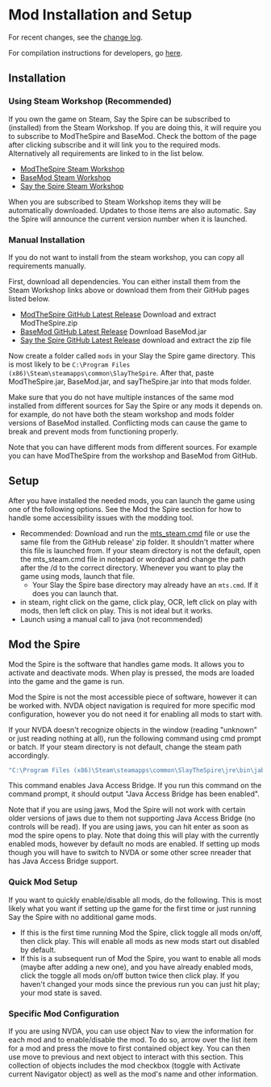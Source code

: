 # Mod Installation and Setup

For recent changes, see the [change log](./changes.md).

For compilation instructions for developers, go [here](./devs.md).

## Installation

### Using Steam Workshop (Recommended)
If you own the game on Steam, Say the Spire can be subscribed to (installed) from the Steam Workshop. If you are doing this, it will require you to subscribe to ModTheSpire and BaseMod. Check the bottom of the page after clicking subscribe and it will link you to the required mods. Alternatively all requirements are linked to in the list below.

* [ModTheSpire Steam Workshop](https://steamcommunity.com/workshop/filedetails/?id=1605060445)
* [BaseMod Steam Workshop](https://steamcommunity.com/workshop/filedetails/?id=1605833019)
* [Say the Spire Steam Workshop](https://steamcommunity.com/sharedfiles/filedetails/?id=2239220106)

When you are subscribed to Steam Workshop items they will be automatically downloaded. Updates to those items are also automatic. Say the Spire will announce the current version number when it is launched.

### Manual Installation
If you do not want to install from the steam workshop, you can copy all requirements manually. 

First, download all dependencies. You can either install them from the Steam Workshop links above or download them from their GitHub pages listed below.

* [ModTheSpire GitHub Latest Release](https://github.com/kiooeht/ModTheSpire/releases/latest/) Download and extract ModTheSpire.zip
* [BaseMod GitHub Latest Release](https://github.com/daviscook477/BaseMod/releases/latest/) Download BaseMod.jar
* [Say the Spire GitHub Latest Release](https://github.com/bradjrenshaw/say-the-spire/releases/latest/) download and extract the zip file

Now create a folder called `mods` in your Slay the Spire game directory. This is most likely to be `C:\Program Files (x86)\Steam\steamapps\common\SlayTheSpire`. After that, paste ModTheSpire.jar, BaseMod.jar, and sayTheSpire.jar into that mods folder.

Make sure that you do not have multiple instances of the same mod installed from different sources for Say the Spire or any mods it depends on. for example, do not have both the steam workshop and mods folder versions of BaseMod installed. Conflicting mods can cause the game to break and prevent mods from functioning properly.

Note that you can have different mods from different sources. For example you can have ModTheSpire from the workshop and BaseMod from GitHub.

## Setup
After you have installed the needed mods, you can launch the game using one of the following options. See the Mod the Spire section for how to handle some accessibility issues with the modding tool.

* Recommended: Download and run the [mts_steam.cmd](https://raw.githubusercontent.com/bradjrenshaw/say-the-spire/master/scripts/mts_steam.cmd) file or use the same file from the GitHub release' zip folder. It shouldn't matter where this file is launched from. If your steam directory is not the default, open the mts_steam.cmd file in notepad or wordpad and change the path after the /d to the correct directory. Whenever you want to play the game using mods, launch that file.
    * Your Slay the Spire base directory may already have an `mts.cmd`. If it does you can launch that.
* in steam, right click on the game, click play, OCR, left click on play with mods, then left click on play. This is not ideal but it works.
* Launch using a manual call to java (not recommended)

## Mod the Spire
Mod the Spire is the software that handles game mods. It allows you to activate and deactivate mods. When play is pressed, the mods are loaded into the game and the game is run.

Mod the Spire is not the most accessible piece of software, however it can be worked with. NVDA object navigation is required for more specific mod configuration, however you do not need it for enabling all mods to start with.

If your NVDA doesn't recognize objects in the window (reading "unknown" or just reading nothing at all), run the following command using cmd prompt or batch. If your steam directory is not default, change the steam path accordingly.

```bash
"C:\Program Files (x86)\Steam\steamapps\common\SlayTheSpire\jre\bin\jabswitch" -enable
```

This command enables Java Access Bridge. If you run this command on the command prompt, it should output "Java Access Bridge has been enabled".

Note that if you are using jaws, Mod the Spire will not work with certain older versions of jaws due to them not supporting Java Access Bridge (no controls will be read). If you are using jaws, you can hit enter as soon as mod the spire opens to play. Note that doing this will play with the currently enabled mods, however by default no mods are enabled. If setting up mods though you will have to switch to NVDA or some other scree nreader that has Java Access Bridge support.

### Quick Mod Setup
If you want to quickly enable/disable all mods, do the following. This is most likely what you want if setting up the game for the first time or just running Say the Spire with no additional game mods.

* If this is the first time running Mod the Spire, click toggle all mods on/off, then click play. This will enable all mods as new mods start out disabled by default. 
* If this is a subsequent run of Mod the Spire, you want to enable all mods (maybe after adding a new one), and you have already enabled mods, click the toggle all mods on/off button twice then click play. If you haven't changed your mods since the previous run you can just hit play; your mod state is saved.

### Specific Mod Configuration
If you are using NVDA, you can use object Nav to view the information for each mod and to enable/disable the mod. To do so, arrow over the list item for a mod and press the move to first contained object key. You can then use move to previous and next object to interact with this section. This collection of objects includes the mod checkbox (toggle with Activate current Navigator object) as well as the mod's name and other information.
